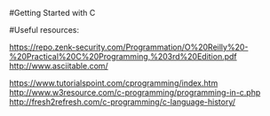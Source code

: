 #Getting Started with C 

#Useful resources:

https://repo.zenk-security.com/Programmation/O%20Reilly%20-%20Practical%20C%20Programming,%203rd%20Edition.pdf
http://www.asciitable.com/

https://www.tutorialspoint.com/cprogramming/index.htm
http://www.w3resource.com/c-programming/programming-in-c.php
http://fresh2refresh.com/c-programming/c-language-history/

